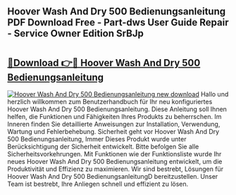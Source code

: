 ## Hoover Wash And Dry 500 Bedienungsanleitung PDF Download Free - Part-dws User Guide Repair - Service Owner Edition SrBJp

# <h2><a href="http://df1yf0b.blite.top/?on=Hoover+Wash+And+Dry+500+Bedienungsanleitung">🔗Download 👉🔴 Hoover Wash And Dry 500 Bedienungsanleitung</a></h2>

[![Hoover Wash And Dry 500 Bedienungsanleitung new download](https://i.imgur.com/lujVjoI.png)](http://df1yf0b.blite.top/?on=Hoover+Wash+And+Dry+500+Bedienungsanleitung)
Hallo und herzlich willkommen zum Benutzerhandbuch für Ihr neu konfiguriertes Hoover Wash And Dry 500 Bedienungsanleitung. Diese Anleitung soll Ihnen helfen, die Funktionen und Fähigkeiten Ihres Produkts zu beherrschen. Im Inneren finden Sie detaillierte Anweisungen zur Installation, Verwendung, Wartung und Fehlerbehebung. Sicherheit geht vor Hoover Wash And Dry 500 Bedienungsanleitung, Immer Dieses Produkt wurde unter Berücksichtigung der Sicherheit entwickelt. Bitte befolgen Sie alle Sicherheitsvorkehrungen. Mit Funktionen wie der Funktionsliste wurde Ihr neues Hoover Wash And Dry 500 Bedienungsanleitung entwickelt, um die Produktivität und Effizienz zu maximieren. Wir sind bestrebt, Lösungen für Hoover Wash And Dry 500 BedienungsanleitungD bereitzustellen. Unser Team ist bestrebt, Ihre Anliegen schnell und effizient zu lösen.
